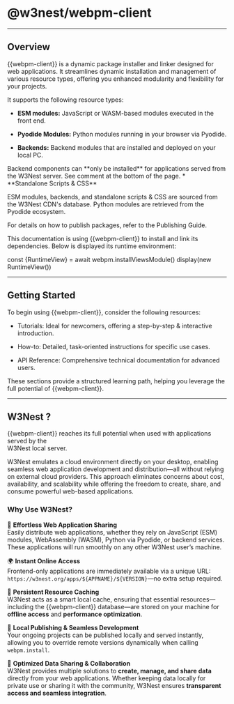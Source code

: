 # @w3nest/webpm-client


<code-badges version="{{webpm-version}}" npm="@w3nest/webpm-client" github="w3nest/webpm-client" license="mit">
</code-badges>

---

## Overview

{{webpm-client}} is a dynamic package installer and linker designed for web applications. 
It streamlines dynamic installation and management of various resource types, 
offering you enhanced modularity and flexibility for your projects.

It supports the following resource types:

*  **ESM modules:** JavaScript or WASM-based modules executed in the front end.

*  **Pyodide Modules:**  Python modules running in your browser via <ext-link target="pyodide">Pyodide</ext-link>.

*  **Backends:** Backend modules that are installed and deployed on your local PC.
<note level="warning">
Backend components can **only be installed** for applications served from the 
<ext-link target="w3nest">W3Nest</ext-link> server. See comment at the bottom of the page. 
</note>
*  **Standalone Scripts & CSS**


ESM modules, backends, and standalone scripts & CSS are sourced from the <ext-link target="w3nest">W3Nest</ext-link>
CDN's database. Python modules are retrieved from the <ext-link target="pyodide-packages">Pyodide ecosystem</ext-link>.

For details on how to publish packages, refer to the <cross-link target="how-to/publish">Publishing Guide</cross-link>.


<github-link target="webpm-doc">This documentation</github-link> is using {{webpm-client}} to install and link its 
dependencies. Below is displayed its runtime environment:


<js-cell cell-id="monitoring">
const {RuntimeView} = await webpm.installViewsModule()
display(new RuntimeView())
</js-cell>

---

## Getting Started

To begin using {{webpm-client}}, consider the following resources:

*  <cross-link target="tutorials">Tutorials</cross-link>: Ideal for newcomers, offering a step-by-step & 
   interactive introduction.

*  <cross-link target="how-to">How-to</cross-link>: Detailed, task-oriented instructions for specific use cases.

*  <cross-link target="api">API Reference</cross-link>: Comprehensive technical documentation for advanced users.

These sections provide a structured learning path, helping you leverage the full potential of {{webpm-client}}.

---

## W3Nest ? 

{{webpm-client}} reaches its full potential when used with applications served by the  
<ext-link target="w3nest">W3Nest</ext-link> local server.  

W3Nest emulates a cloud environment directly on your desktop, enabling seamless web application development and 
distribution—all without relying on external cloud providers. This approach eliminates concerns about cost, 
availability, and scalability while offering the freedom to create, share, and consume powerful web-based applications.  

### Why Use W3Nest?  

🚀 **Effortless Web Application Sharing**  
Easily distribute web applications, whether they rely on JavaScript (ESM) modules, WebAssembly (WASM), Python via 
Pyodide, or backend services. These applications will run smoothly on any other W3Nest user’s machine.

🌍 **Instant Online Access**  
Frontend-only applications are immediately available via a unique URL:  
`https://w3nest.org/apps/${APPNAME}/${VERSION}`—no extra setup required.  

💾 **Persistent Resource Caching**  
W3Nest acts as a smart local cache, ensuring that essential resources—including the {{webpm-client}} database—are stored 
on your machine for **offline access** and **performance optimization**.  

📢 **Local Publishing & Seamless Development**  
Your ongoing projects can be published locally and served instantly, allowing you to override remote versions
dynamically when calling `webpm.install`.  

🔗 **Optimized Data Sharing & Collaboration**  
W3Nest provides multiple solutions to **create, manage, and share data** directly from your web applications.
Whether keeping data locally for private use or sharing it with the community, W3Nest ensures **transparent access 
and seamless integration**. 

<!--
## W3Nest ?

{{webpm-client}} reaches its full potential when used with applications served by the
<ext-link target="w3nest">W3Nest</ext-link> local server.

W3Nest emulates a cloud environment directly on your desktop, enabling seamless web application development and 
distribution—all without relying on external cloud providers. This approach eliminates concerns about cost, 
availability, and scalability while offering the freedom to create, share, and consume powerful web-based applications.

In particular, it offers several key benefits:

*  **Seamless Web Application Sharing**: Easily distribute web applications, whether they rely on JavaScript
 (ESM) modules, WebAssembly (WASM), Python via Pyodide, or backend services. 
   These applications will run smoothly on any other W3Nest user’s machine.

*  **Instant Online Accessibility**: Applications that don’t depend on backends are directly accessible via URLs
   like https://w3nest.org/apps/${APPNAME}/${VERSION}.

*  **Persistent Resource Caching**: The W3Nest server acts as a local cache, ensuring that all resources—including 
   the {{webpm-client}} database—are copied to your machine and available offline.

*  **Local Publishing**: You can publish and serve your ongoing projects locally, offering a seamless experience by 
   replacing remote versions when calling `webpm.install`.

*  **Enhanced Data Sharing and Consumption**: W3Nest provides multiple solutions to easily share and consume data 
   between applications, facilitating collaboration and improving efficiency.
-->